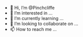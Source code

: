 - 👋 Hi, I’m @Pinchcliffe
- 👀 I’m interested in ...
- 🌱 I’m currently learning ...
- 💞️ I’m looking to collaborate on ...
- 📫 How to reach me ...

<!---
Pinchcliffe/Pinchcliffe is a ✨ special ✨ repository because its `README.md` (this file) appears on your GitHub profile.
You can click the Preview link to take a look at your changes.
--->
